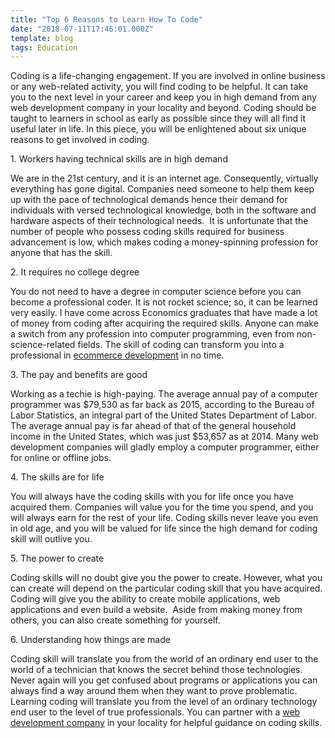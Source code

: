 ```yaml
---
title: "Top 6 Reasons to Learn How To Code"
date: "2018-07-11T17:46:01.000Z"
template: blog
tags: Education
---
```


Coding is a life-changing engagement. If you are involved in online business or any web-related activity, you will find coding to be helpful. It can take you to the next level in your career and keep you in high demand from any web development company in your locality and beyond. Coding should be taught to learners in school as early as possible since they will all find it useful later in life. In this piece, you will be enlightened about six unique reasons to get involved in coding.

<title-4>1. Workers having technical skills are in high demand</title-4>

We are in the 21st century, and it is an internet age. Consequently, virtually everything has gone digital. Companies need someone to help them keep up with the pace of technological demands hence their demand for individuals with versed technological knowledge, both in the software and hardware aspects of their technological needs.  It is unfortunate that the number of people who possess coding skills required for business advancement is low, which makes coding a money-spinning profession for anyone that has the skill.

<title-4>2. It requires no college degree</title-4>

You do not need to have a degree in computer science before you can become a professional coder. It is not rocket science; so, it can be learned very easily. I have come across Economics graduates that have made a lot of money from coding after acquiring the required skills. Anyone can make a switch from any profession into computer programming, even from non-science-related fields. The skill of coding can transform you into a professional in [ecommerce development](http://progostech.com/ecommerce-development/) in no time.

<title-4>3. The pay and benefits are good</title-4>

Working as a techie is high-paying. The average annual pay of a computer programmer was $79,530 as far back as 2015, according to the Bureau of Labor Statistics, an integral part of the United States Department of Labor. The average annual pay is far ahead of that of the general household income in the United States, which was just $53,657 as at 2014. Many web development companies will gladly employ a computer programmer, either for online or offline jobs.

<title-4>4. The skills are for life</title-4>

You will always have the coding skills with you for life once you have acquired them. Companies will value you for the time you spend, and you will always earn for the rest of your life. Coding skills never leave you even in old age, and you will be valued for life since the high demand for coding skill will outlive you.

<title-4>5. The power to create</title-4>

Coding skills will no doubt give you the power to create. However, what you can create will depend on the particular coding skill that you have acquired. Coding will give you the ability to create mobile applications, web applications and even build a website.  Aside from making money from others, you can also create something for yourself.

<title-4>6. Understanding how things are made</title-4>

Coding skill will translate you from the world of an ordinary end user to the world of a technician that knows the secret behind those technologies. Never again will you get confused about programs or applications you can always find a way around them when they want to prove problematic. Learning coding will translate you from the level of an ordinary technology end user to the level of true professionals. You can partner with a [web development company](http://progostech.com/web-development/) in your locality for helpful guidance on coding skills.
